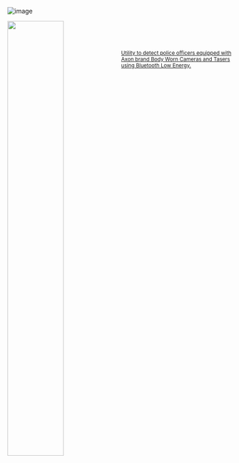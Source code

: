 ![image](https://user-images.githubusercontent.com/57064943/163714778-8598c24a-6ae2-49f6-ba4c-42de94dfa025.png)


<p align="right">


	
</p>
<img align="left" src="https://github.com/PoliceDetector/PoliceDetector/assets/145007532/d1cb1037-6032-45e5-928c-ea322142507b" height="50%" width="50%"/>

<br>
<br>
<br>


      
<p align="left"> 
<sup>
<a href="https://facebook.com/PoliceProximity">
Utility to detect police officers equipped with Axon brand Body Worn Cameras and Tasers using Bluetooth Low Energy.
	</a></sup><br />
	
</p>
